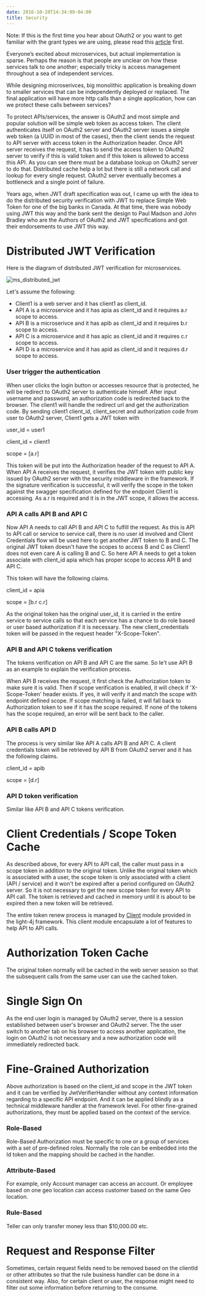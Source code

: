 ```yaml
---
date: 2016-10-20T14:34:09-04:00
title: Security
---
```



Note: If this is the first time you hear about OAuth2 or you want to get familiar with
the grant types we are using, please read this 
[article](https://github.com/networknt/light-oauth2/wiki/OAuth2-Introduction) first.

Everyone’s excited about microservices, but actual implementation is sparse. Perhaps the
reason is that people are unclear on how these services talk to one another; especially 
tricky is access management throughout a sea of independent services.

While designing microserivces, big monolithic application is breaking down to smaller
services that can be independently deployed or replaced. The final application will have
more http calls than a single application, how can we protect these calls between services?

To protect APIs/services, the answer is OAuth2 and most simple and popular solution will be
simple web token as access token. The client authenticates itself on OAuth2 server and OAuth2
server issues
a simple web token (a UUID in most of the cases), then the client sends the request to API
server with access token in the Authorization header. Once API server receives the request,
it has to send the access token to OAuth2 server to verify if this is valid token and if
this token is allowed to access this API. As you can see there must be a database lookup on
OAuth2 server to do that. Distributed cache help a lot but there is still a network call and
lookup for every single request. OAuth2 server eventually becomes a bottleneck and a single 
point of failure.

Years ago, when JWT draft specification was out, I came up with the idea to do the
distributed security verification with JWT to replace Simple Web Token for one of the big
banks in Canada. At that time, there was nobody using JWT this way and the bank sent the design to
Paul Madson and John Bradley who are the Authors of OAuth2 and JWT specifications and got
their endorsements to use JWT this way.

# Distributed JWT Verification

Here is the diagram of distributed JWT verification for microservices.

![ms_distributed_jwt](/images/ms_distributed_jwt.png)



Let's assume the following:

* Client1 is a web server and it has client1 as client_id.
* API A is a microservice and it has apia as client_id and it requires a.r scope to access.
* API B is a microserivce and it has apib as client_id and it requires b.r scope to access.
* API C is a microservice and it has apic as client_id and it requires c.r scope to access.
* API D is a microservice and it has apid as client_id and it requires d.r scope to access.

### User trigger the authentication

When user clicks the login button or accesses resource that is protected, he will be
redirect to OAuth2 server to authenticate himself. After input username and password, an
authorization code is redirected back to the browser. The client1 will handle the redirect
url and get the authorization code. By sending client1 client_id, client_secret and
authorization code from user to OAuth2 server, Client1 gets a JWT token with

user_id = user1

client_id = client1

scope = [a.r]

This token will be put into the Authorization header of the request to API A. When API A
receives the request, it verifies the JWT token with public key issued by OAuth2 server with
the security middleware in the framework. If the signature verification is successful, it
will verify the scope in the token against the swagger specification defined for the
endpoint Client1 is accessing. As a.r is required and it is in the JWT scope, it allows
the access.

### API A calls API B and API C

Now API A needs to call API B and API C to fulfill the request. As this is API to API call or
service to service call, there is no user id involved and Client Credentials flow will be
used here to get another JWT token to B and C. The original JWT token doesn't have the scopes
to access B and C as Client1 does not even care A is calling B and C. So here API A needs to
get a token associate with client_id apia which has proper scope to access API B and API C.

This token will have the following claims.

client_id = apia

scope = [b.r c.r]

As the original token has the original user_id, it is carried in the entire service to service
calls so that each service has a chance to do role based or user based authorization if it is
necessary. The new client_credentials token will be passed in the request header "X-Scope-Token".

### API B and API C tokens verification

The tokens verification on API B and API C are the same. So le't use API B as an example to
explain the verification process.

When API B receives the request, it first check the Authorization token to make sure it is valid. Then
if scope verification is enabled, it will check if 'X-Scope-Token' header exists. If yes, it will verify
it and match the scope with endpoint defined scope. If scope matching is failed, it will fall back
to Authorization token to see if it has the scope required. If none of the tokens has the scope required,
an error will be sent back to the caller.

### API B calls API D

The process is very similar like API A calls API B and API C. A client credentials token will be
retrieved by API B from OAuth2 server and it has the following claims.

client_id = apib

scope = [d.r]

### API D token verification

Similar like API B and API C tokens verification.


# Client Credentials / Scope Token Cache

As described above, for every API to API call, the caller must pass in a scope token in addition to
the original token. Unlike the original token which is associated with a user, the scope token is only
associated with a client (API / service) and it won't be expired after a period configured on OAuth2
server. So it is not necessary to get the new scope token for every API to API call. The token is
retrieved and cached in memory until it is about to be expired then a new token will be retrieved.

The entire token renew process is managed
by [Client](https://networknt.github.io/light-4j/other/client/) module provided in the light-4j
framework. This client module encapsulate a lot of features to help API to API calls.

# Authorization Token Cache

The original token normally will be cached in the web server session so that the subsequent calls
from the same user can use the cached token.

# Single Sign On

As the end user login is managed by OAuth2 server, there is a session established between user's
browser and OAuth2 server. The the user switch to another tab on his browser to access another
application, the login on OAuth2 is not necessary and a new authorization code will immediately
redirected back.


# Fine-Grained Authorization

Above authorization is based on the client_id and scope in the JWT token and it can be verified by 
JwtVerifierHandler without any context information regarding to a specific API endpoint. And it can
be applied blindly as a technical middleware handler at the framework level. For other fine-grained
authorizations, they must be applied based on the context of the service. 

### Role-Based 

Role-Based Authorization must be specific to one or a group of services with a set of pre-defined
roles. Normally the role can be embedded into the Id token and the mapping should be cached in the
handler.

### Attribute-Based
 
For example, only Account manager can access an account. Or employee based on one geo location can
access customer based on the same Geo location.

### Rule-Based

Teller can only transfer money less than $10,000.00 etc.


# Request and Response Filter

Sometimes, certain request fields need to be removed based on the clientId or other attributes so that
the rule business handler can be done in a consistent way. Also, for certain client or user, the
response might need to filter out some information before returning to the consume. 


